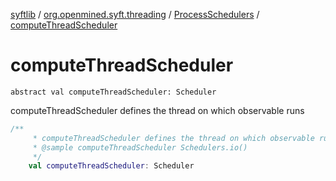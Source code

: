 [syftlib](../../index.md) / [org.openmined.syft.threading](../index.md) / [ProcessSchedulers](index.md) / [computeThreadScheduler](./compute-thread-scheduler.md)

# computeThreadScheduler

`abstract val computeThreadScheduler: Scheduler`

computeThreadScheduler defines the thread on which observable runs

``` kotlin
/**
     * computeThreadScheduler defines the thread on which observable runs
     * @sample computeThreadScheduler Schedulers.io()
     */
    val computeThreadScheduler: Scheduler
```

